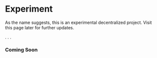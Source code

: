 # Experiment
As the name suggests, this is an experimental decentralized project. Visit this page later for further updates.

.
.
.

### Coming Soon